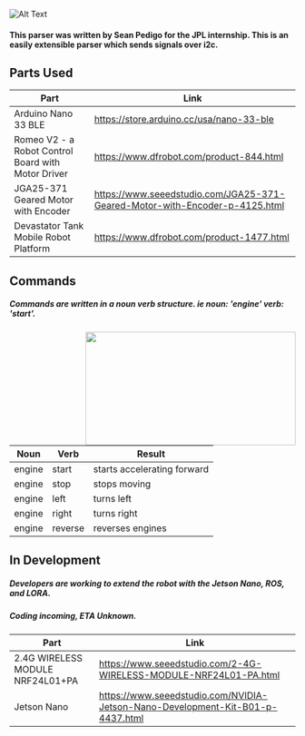 ![Alt Text](https://i.imgur.com/oFvHeAo.png)

#### This parser was written by Sean Pedigo for the JPL internship.  This is an easily extensible parser which sends signals over i2c.  
  
## Parts Used  

Part | Link
------------ | -------------
Arduino Nano 33 BLE | https://store.arduino.cc/usa/nano-33-ble  
Romeo V2 - a Robot Control Board with Motor Driver | https://www.dfrobot.com/product-844.html  
JGA25-371 Geared Motor with Encoder | https://www.seeedstudio.com/JGA25-371-Geared-Motor-with-Encoder-p-4125.html  
Devastator Tank Mobile Robot Platform | https://www.dfrobot.com/product-1477.html  

## Commands 
##### Commands are written in a noun verb structure. ie noun: 'engine' verb: 'start'.  
<img align="right" width="370" height="200" src="https://i.imgur.com/BXurcEi.jpg">


Noun | Verb | Result
------------ | ------------- | -------------
engine | start | starts accelerating forward  
engine | stop | stops moving  
engine | left | turns left  
engine | right | turns right  
engine | reverse | reverses engines  

## In Development
##### Developers are working to extend the robot with the Jetson Nano, ROS, and LORA.
##### Coding incoming, ETA Unknown.

Part | Link
------------ | -------------
2.4G WIRELESS MODULE NRF24L01+PA | https://www.seeedstudio.com/2-4G-WIRELESS-MODULE-NRF24L01-PA.html
Jetson Nano | https://www.seeedstudio.com/NVIDIA-Jetson-Nano-Development-Kit-B01-p-4437.html
